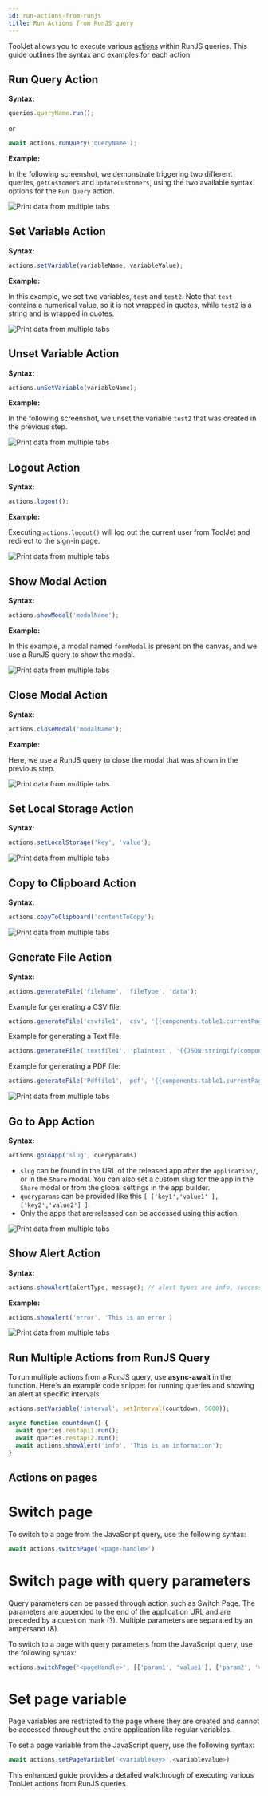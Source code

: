 ```yaml
---
id: run-actions-from-runjs
title: Run Actions from RunJS query
---
```


ToolJet allows you to execute various [actions](/docs/actions/show-alert) within RunJS queries. This guide outlines the syntax and examples for each action.

<div>

## Run Query Action

**Syntax:**

```js
queries.queryName.run();
```
or
```js
await actions.runQuery('queryName');
```

**Example:**

In the following screenshot, we demonstrate triggering two different queries, `getCustomers` and `updateCustomers`, using the two available syntax options for the `Run Query` action.

<div style={{textAlign: 'center'}}>
    <img style={{ border:'0', marginBottom:'15px', borderRadius:'5px', boxShadow: '0px 1px 3px rgba(0, 0, 0, 0.2)' }} className="screenshot-full" src="/img/how-to/run-actions-from-runjs/runqueryn.png" alt="Print data from multiple tabs" />
</div>

</div>

<div>

## Set Variable Action

**Syntax:**

```javascript
actions.setVariable(variableName, variableValue);
```

**Example:**

In this example, we set two variables, `test` and `test2`. Note that `test` contains a numerical value, so it is not wrapped in quotes, while `test2` is a string and is wrapped in quotes.

<div style={{textAlign: 'center'}}>
    <img style={{ border:'0', marginBottom:'15px', borderRadius:'5px', boxShadow: '0px 1px 3px rgba(0, 0, 0, 0.2)' }} className="screenshot-full" src="/img/how-to/run-actions-from-runjs/setvariablen.png" alt="Print data from multiple tabs" />
</div>

</div>

<div>

## Unset Variable Action

**Syntax:**

```javascript
actions.unSetVariable(variableName);
```

**Example:**

In the following screenshot, we unset the variable `test2` that was created in the previous step.

<div style={{textAlign: 'center'}}>
    <img style={{ border:'0', marginBottom:'15px', borderRadius:'5px', boxShadow: '0px 1px 3px rgba(0, 0, 0, 0.2)' }} className="screenshot-full" src="/img/how-to/run-actions-from-runjs/unsetvarn.png" alt="Print data from multiple tabs" />
</div>

</div>

<div>

## Logout Action

**Syntax:**

```javascript
actions.logout();
```

**Example:**

Executing `actions.logout()` will log out the current user from ToolJet and redirect to the sign-in page.

<div style={{textAlign: 'center'}}>
    <img style={{ border:'0', marginBottom:'15px', borderRadius:'5px', boxShadow: '0px 1px 3px rgba(0, 0, 0, 0.2)' }} className="screenshot-full" src="/img/how-to/run-actions-from-runjs/logoutn.png" alt="Print data from multiple tabs" />
</div>

</div>

<div>

## Show Modal Action

**Syntax:**

```javascript
actions.showModal('modalName');
```

**Example:**

In this example, a modal named `formModal` is present on the canvas, and we use a RunJS query to show the modal.

<div style={{textAlign: 'center'}}>
    <img style={{ border:'0', marginBottom:'15px', borderRadius:'5px', boxShadow: '0px 1px 3px rgba(0, 0, 0, 0.2)' }} className="screenshot-full" src="/img/how-to/run-actions-from-runjs/showmodaln.png" alt="Print data from multiple tabs" />
</div>

</div>

<div>

## Close Modal Action

**Syntax:**

```javascript
actions.closeModal('modalName');
```

**Example:**

Here, we use a RunJS query to close the modal that was shown in the previous step.

<div style={{textAlign: 'center'}}>
    <img style={{ border:'0', marginBottom:'15px', borderRadius:'5px', boxShadow: '0px 1px 3px rgba(0, 0, 0, 0.2)' }} className="screenshot-full" src="/img/how-to/run-actions-from-runjs/closemodaln.png" alt="Print data from multiple tabs" />
</div>

</div>

<div>

## Set Local Storage Action

**Syntax:**

```javascript
actions.setLocalStorage('key', 'value');
```

<div style={{textAlign: 'center'}}>
    <img style={{ border:'0', marginBottom:'15px', borderRadius:'5px', boxShadow: '0px 1px 3px rgba(0, 0, 0, 0.2)' }} className="screenshot-full" src="/img/how-to/run-actions-from-runjs/setlocaln.png" alt="Print data from multiple tabs" />
</div>

</div>

<div>

## Copy to Clipboard Action

**Syntax:**

```javascript
actions.copyToClipboard('contentToCopy');
```

<div style={{textAlign: 'center'}}>
    <img style={{ border:'0', marginBottom:'15px', borderRadius:'5px', boxShadow: '0px 1px 3px rgba(0, 0, 0, 0.2)' }} className="screenshot-full" src="/img/how-to/run-actions-from-runjs/copytoclip.png" alt="Print data from multiple tabs" />
</div>

</div>

<div>

## Generate File Action

**Syntax:**

```js
actions.generateFile('fileName', 'fileType', 'data');
```

Example for generating a CSV file:

```js
actions.generateFile('csvfile1', 'csv', '{{components.table1.currentPageData}}')
```

Example for generating a Text file:

```js
actions.generateFile('textfile1', 'plaintext', '{{JSON.stringify(components.table1.currentPageData)}}');
```

Example for generating a PDF file:

```js
actions.generateFile('Pdffile1', 'pdf', '{{components.table1.currentPageData}}');
```

<div style={{textAlign: 'center'}}>
    <img style={{ border:'0', marginBottom:'15px', borderRadius:'5px', boxShadow: '0px 1px 3px rgba(0, 0, 0, 0.2)' }} className="screenshot-full" src="/img/how-to/run-actions-from-runjs/generatefilen.png" alt="Print data from multiple tabs" />
</div>

</div>

<div>

## Go to App Action

**Syntax:**

```javascript
actions.goToApp('slug', queryparams)
```

- `slug` can be found in the URL of the released app after the `application/`, or in the `Share` modal. You can also set a custom slug for the app in the `Share` modal or from the global settings in the app builder.
- `queryparams` can be provided like this `[ ['key1','value1' ], ['key2','value2'] ]`.
- Only the apps that are released can be accessed using this action.

<div style={{textAlign: 'center'}}>
    <img style={{ border:'0', marginBottom:'15px', borderRadius:'5px', boxShadow: '0px 1px 3px rgba(0, 0, 0, 0.2)' }} className="screenshot-full" src="/img/how-to/run-actions-from-runjs/gotoappn.png" alt="Print data from multiple tabs" />
</div>

</div>

<div>

## Show Alert Action

**Syntax:**

```js
actions.showAlert(alertType, message); // alert types are info, success, warning, and error
```

**Example:**

```js
actions.showAlert('error', 'This is an error')
```

<div style={{textAlign: 'center'}}>
    <img style={{ border:'0', marginBottom:'15px', borderRadius:'5px', boxShadow: '0px 1px 3px rgba(0, 0, 0, 0.2)' }} className="screenshot-full" src="/img/how-to/run-actions-from-runjs/showalertn.png" alt="Print data from multiple tabs" />
</div>

</div>

<div>

## Run Multiple Actions from RunJS Query

To run multiple actions from a RunJS query, use **async-await** in the function. Here's an example code snippet for running queries and showing an alert at specific intervals:

```js
actions.setVariable('interval', setInterval(countdown, 5000));

async function countdown() {
  await queries.restapi1.run();
  await queries.restapi2.run();
  await actions.showAlert('info', 'This is an information');
}
```

</div>

<div>

## Actions on pages

<div>

##
# Switch page

To switch to a page from the JavaScript query, use the following syntax:

```js
await actions.switchPage('<page-handle>')
```

</div>

<div>

##
# Switch page with query parameters

Query parameters can be passed through action such as Switch Page. The parameters are appended to the end of the application URL and are preceded by a question mark (?). Multiple parameters are separated by an ampersand (&).

To switch to a page with query parameters from the JavaScript query, use the following syntax:

```js
actions.switchPage('<pageHandle>', [['param1', 'value1'], ['param2', 'value2']])
```

</div>

<div>

##
# Set page variable

Page variables are restricted to the page where they are created and cannot be accessed throughout the entire application like regular variables.

To set a page variable from the JavaScript query, use the following syntax:

```js
await actions.setPageVariable('<variablekey>',<variablevalue>)
```

</div>

</div>

This enhanced guide provides a detailed walkthrough of executing various ToolJet actions from RunJS queries.